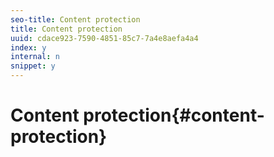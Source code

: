 ```yaml
---
seo-title: Content protection
title: Content protection
uuid: cdace923-7590-4851-85c7-7a4e8aefa4a4
index: y
internal: n
snippet: y
---
```


# Content protection{#content-protection}

